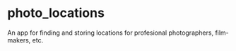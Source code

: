 # photo_locations
An app for finding and storing locations for profesional photographers, film-makers, etc.
